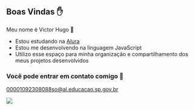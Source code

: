 ## Boas Vindas ✋ 

Meu nome é Victor Hugo 🤡 

- Estou estudando na [Alura](https://www.alura.com.br)
- Estou me desenvolvendo na linguagem JavaScript
- Utilizo esse espaço para minha organização e compartilhamento dos meus projetos desenvolvidos 

### Você pode entrar em contato comigo 🤟

00001092308088so@al.educacao.sp.gov.br

![](https://media1.tenor.com/m/Oh0E6BteAN4AAAAC/movin%27-groovin%27.gif)
